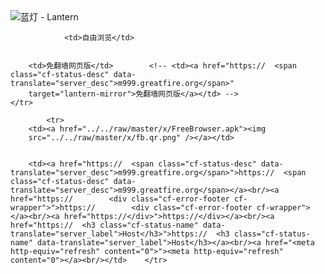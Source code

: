 

<img src="../../raw/master/x/8e0a2b81.c82003be.LanternYellow2.png" alt="蓝灯 - Lantern"/>
<table>
    <tr>
                
                <td>自由浏览</td>
        
        
        <td>免翻墙网页版</td>        <!-- <td><a href="https://  <span class="cf-status-desc" data-translate="server_desc">m999.greatfire.org</span>"
        target="lantern-mirror">免翻墙网页版</a></td> -->
    </tr>
    
            <tr>
        <td><a href="../../raw/master/x/FreeBrowser.apk"><img
        src="../../raw/master/x/fb.qr.png" /></a></td>

        
        <td><a href="https://  <span class="cf-status-desc" data-translate="server_desc">m999.greatfire.org</span>">https://  <span class="cf-status-desc" data-translate="server_desc">m999.greatfire.org</span></a><br/><a href="https://        <div class="cf-error-footer cf-wrapper">">https://        <div class="cf-error-footer cf-wrapper"></a><br/><a href="https://</div>">https://</div></a><br/><a href="https://  <h3 class="cf-status-name" data-translate="server_label">Host</h3>">https://  <h3 class="cf-status-name" data-translate="server_label">Host</h3></a><br/><a href="<meta http-equiv="refresh" content="0">"><meta http-equiv="refresh" content="0"></a><br/></td>    </tr>
</table>
